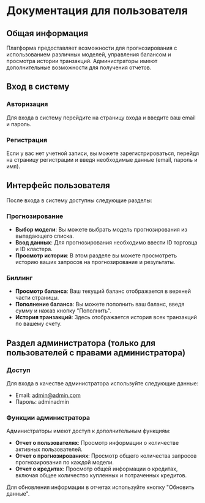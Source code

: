 # Документация для пользователя

## Общая информация

Платформа предоставляет возможности для прогнозирования с использованием различных моделей, управления балансом и просмотра истории транзакций. Администраторы имеют дополнительные возможности для получения отчетов.

## Вход в систему

### Авторизация
Для входа в систему перейдите на страницу входа и введите ваш email и пароль.

### Регистрация
Если у вас нет учетной записи, вы можете зарегистрироваться, перейдя на страницу регистрации и введя необходимые данные (email, пароль и имя).

## Интерфейс пользователя

После входа в систему доступны следующие разделы:

### Прогнозирование
- **Выбор модели**: Вы можете выбрать модель прогнозирования из выпадающего списка.
- **Ввод данных**: Для прогнозирования необходимо ввести ID торговца и ID кластера.
- **Просмотр истории**: В этом разделе вы можете просмотреть историю ваших запросов на прогнозирование и результаты.

### Биллинг
- **Просмотр баланса**: Ваш текущий баланс отображается в верхней части страницы.
- **Пополнение баланса**: Вы можете пополнить ваш баланс, введя сумму и нажав кнопку "Пополнить".
- **История транзакций**: Здесь отображается история всех транзакций по вашему счету.

## Раздел администратора (только для пользователей с правами администратора)

### Доступ
Для входа в качестве администратора используйте следующие данные:
- Email: admin@admin.com
- Пароль: adminadmin

### Функции администратора
Администраторы имеют доступ к дополнительным функциям:

- **Отчет о пользователях**: Просмотр информации о количестве активных пользователей.
- **Отчет о прогнозированиях**: Просмотр общего количества запросов прогнозирования по каждой модели.
- **Отчет о кредитах**: Просмотр общей информации о кредитах, включая общее количество купленных и потраченных кредитов.

Для обновления информации в отчетах используйте кнопку "Обновить данные".